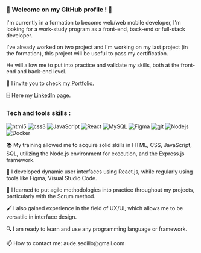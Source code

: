 ### 🦈 Welcome on my GitHub profile ! 🦈

<p>I'm currently in a formation to become web/web mobile developer, I'm looking for a work-study program as a front-end, back-end or full-stack developer.</p>

<p>I've already worked on two project and I'm working on my last project (in the formation), this project will be useful to pass my certification.</p>
<p>He will allow me to put into practice and validate my skills, both at the front-end and back-end level.</p>

<p>🔮 I invite you to check <a href="https://aude-sedillo.vercel.app/" target="_blank">my Portfolio.</a></p>

<p>🗄️ Here my <a href="www.linkedin.com/in/aude-sedillo" target="_blank">LinkedIn</a> page.</p>


### Tech and tools skills : 

<p>
  <img alt="html5" src="https://img.shields.io/badge/-HTML5-E34F26?style=flat-square&logo=html5&logoColor=white" />
  <img alt="css3" src="https://img.shields.io/badge/-CSS3-264de4?style=flat-square&logo=css3&logoColor=white" />
  <img alt="JavaScript" src="https://img.shields.io/badge/-JavaScript-F0DB4F?style=flat-square&logo=JavaScript&logoColor=white" />
  <img alt="React" src="https://img.shields.io/badge/-React-45b8d8?style=flat-square&logo=react&logoColor=white" />
  <img alt="MySQL" src="https://img.shields.io/badge/-MySQL-F29111?style=flat-square&logo=MySQL&logoColor=white" />
  <img alt="Figma" src="https://img.shields.io/badge/-Figma-a259ff?style=flat-square&logo=Figma&logoColor=white" />
  <img alt="git" src="https://img.shields.io/badge/-Git-F14E32?style=flat-square&logo=git&logoColor=white" />
  <img alt="Nodejs" src="https://img.shields.io/badge/-Nodejs-44883e?style=flat-square&logo=Node.js&logoColor=white" />
  <img alt="Docker" src="https://img.shields.io/badge/-Docker-2496ED?style=flat-square&logo=Docker&logoColor=white">
</p>

<p>📚 My training allowed me to acquire solid skills in HTML, CSS, JavaScript, SQL, utilizing the Node.js environment for execution, and the Express.js framework.</p>

<p>📌 I developed dynamic user interfaces using React.js, while regularly using tools like Figma, Visual Studio Code.</p>

<p>🔗 I learned to put agile methodologies into practice throughout my projects, particularly with the Scrum method.</p>

<p>🖌️ I also gained experience in the field of UX/UI, which allows me to be versatile in interface design.</p>

<p>🔍 I am ready to learn and use any programming language or framework.</p>

<p>📫 How to contact me: aude.sedillo@gmail.com</p>
